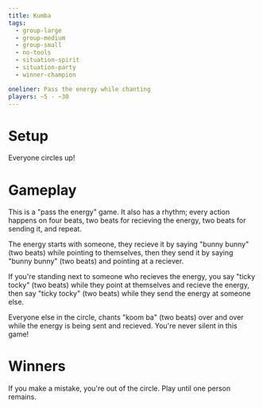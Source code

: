 ```yaml
---
title: Kumba
tags:
  - group-large
  - group-medium
  - group-small
  - no-tools
  - situation-spirit
  - situation-party
  - winner-champion

oneliner: Pass the energy while chanting
players: ~5 - ~30
---
```

# Setup
Everyone circles up!

# Gameplay
This is a "pass the energy" game. It also has a rhythm; every action happens on four beats, two beats for recieving the energy, two beats for sending it, and repeat.

The energy starts with someone, they recieve it by saying "bunny bunny" (two beats) while pointing to themselves, then they send it by saying "bunny bunny" (two beats) and pointing at a reciever.

If you're standing next to someone who recieves the energy, you say "ticky tocky" (two beats) while they point at themselves and recieve the energy, then say "ticky tocky" (two beats) while they send the energy at someone else.

Everyone else in the circle, chants "koom ba" (two beats) over and over while the energy is being sent and recieved. You're never silent in this game!

# Winners
If you make a mistake, you're out of the circle. Play until one person remains.
